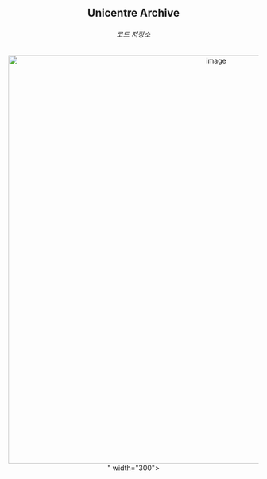 <h2 align="center"<i>Unicentre Archive</i></h2>

<h6 align="center">코드 저장소</h6>

<p align="center">
  <img src="<img width="1179" height="821" alt="image" src="https://github.com/user-attachments/assets/9620753f-e95c-4849-bbcd-fc79eedc12c0" />
" width="300">
</p>
